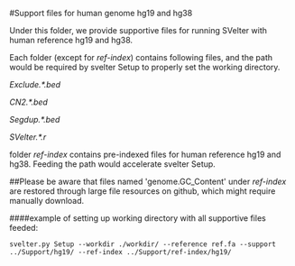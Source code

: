 #Support files for human genome hg19 and hg38

Under this folder, we provide supportive files for running SVelter with human reference hg19 and hg38.

Each folder (except for *ref-index*) contains following files, and the path would be required by svelter Setup to properly set the working directory.

_Exclude.*.bed_

_CN2.*.bed_

_Segdup.*.bed_

_SVelter.*.r_


folder *ref-index* contains pre-indexed files for human reference hg19 and hg38. Feeding the path would accelerate svelter Setup.

##Please be aware that files named 'genome.GC_Content' under *ref-index* are restored through large file resources on github, which might require manually download.

####example of setting up working directory with all supportive files feeded:
```
svelter.py Setup --workdir ./workdir/ --reference ref.fa --support ../Support/hg19/ --ref-index ../Support/ref-index/hg19/
```
